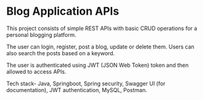 # Blog Application APIs

This project consists of simple REST APIs with basic CRUD operations for a personal blogging platform.

The user can login, register, post a blog, update or delete them. Users can also search the posts based on a keyword.

The user is authenticated using JWT (JSON Web Token) token and then allowed to access APIs. 

Tech stack- Java, Springboot, Spring security, Swagger UI (for documentation), JWT authentication, MySQL, Postman.
